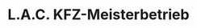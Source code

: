 ---
title: "L.A.C. KFZ-Meisterbetrieb"
url: /maisach/l-a-c-kfz-meisterbetrieb/
shop: Autowerkstatt
---